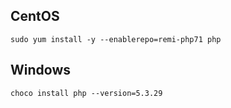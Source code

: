 ## CentOS
```
sudo yum install -y --enablerepo=remi-php71 php
```


## Windows
```
choco install php --version=5.3.29
```

